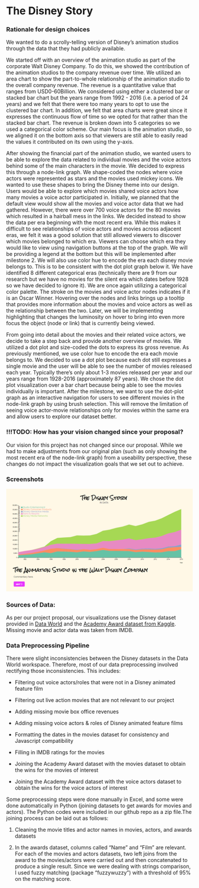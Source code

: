 # The Disney Story

### Rationale for design choices

We wanted to do a scrolly-telling version of Disney’s animation studios through the data that they had publicly available.

We started off with an overview of the animation studio as part of the corporate Walt Disney Company. To do this, we showed the contribution of the animation studios to the company revenue over time. We utilized an area chart to show the part-to-whole relationship of the animation studio to the overall company revenue. The revenue is a quantitative value that ranges from USD0-60Billion. We considered using either a clustered bar or stacked bar chart but the years range from 1992 - 2016 (i.e. a period of 24 years) and we felt that there were too many years to opt to use the clustered bar chart. In addition, we felt that area charts were great since it expresses the continuous flow of time so we opted for that rather than the stacked bar chart. The revenue is broken down into 5 categories so we used a categorical color scheme. Our main focus is the animation studio, so we aligned it on the bottom axis so that viewers are still able to easily read the values it contributed on its own using the y-axis.

After showing the financial part of the animation studio, we wanted users to be able to explore the data related to individual movies and the voice actors behind some of the main characters in the movie. We decided to express this through a node-link graph. We shape-coded the nodes where voice actors were represented as stars and the movies used mickey icons. We wanted to use these shapes to bring the Disney theme into our design. Users would be able to explore which movies shared voice actors how many movies a voice actor participated in. Initially, we planned that the default view would show all the movies and voice actor data that we had gathered. However, there were over 700 voice actors for the 80 movies which resulted in a hairball mess in the links. We decided instead to show the data per era beginning with the most recent era. While this makes it difficult to see relationships of voice actors and movies across adjacent eras, we felt it was a good solution that still allowed viewers to discover which movies belonged to which era. Viewers can choose which era they would like to view using navigation buttons at the top of the graph. We will be providing a legend at the bottom but this will be implemented after milestone 2. We will also use color hue to encode the era each disney movie belongs to. This is to be consistent with the dot plot graph below it. We have identified 8 different categorical eras (technically there are 9 from our research but we have no movies for the silent era which dates before 1928 so we have decided to ignore it). We are once again utilizing a categorical color palette. The stroke on the movies and voice actor nodes indicates if it is an Oscar Winner. Hovering over the nodes and links brings up a tooltip that provides more information about the movies and voice actors as well as the relationship between the two. Later, we will be implementing highlighting that changes the luminosity on hover to bring into even more focus the object (node or link) that is currently being viewed.

From going into detail about the movies and their related voice actors, we decide to take a step back and provide another overview of movies. We utilized a dot plot and size-coded the dots to express its gross revenue. As previously mentioned, we use color hue to encode the era each movie belongs to. We decided to use a dot plot because each dot still expresses a single movie and the user will be able to see the number of movies released each year. Typically there’s only about 1-3 movies released per year and our years range from 1928-2016 (approximately 87 years). We chose the dot plot visualization over a bar chart because being able to see the movies individually is important. After the milestone, we want to use the dot-plot graph as an interactive navigation for users to see different movies in the node-link graph by using brush selection. This will remove the limitation of seeing voice actor-movie relationships only for movies within the same era and allow users to explore our dataset better.

### !!!TODO: How has your vision changed since your proposal?
Our vision for this project has not changed since our proposal. While we had to make adjustments from our original plan (such as only showing the most recent era of the node-link graph) from a useability perspective, these changes do not impact the visualization goals that we set out to achieve.

### Screenshots
![Revenue Area Chart](images\screenshots\area.png)

### Sources of Data:
As per our project proposal, our visualizations use the Disney dataset provided in [Data World](https://data.world/dot2/disney-character-data-set-project/workspace/project-summary?agentid=kgarrett&datasetid=disney-character-success-00-16) and the [Academy Award dataset from Kaggle](https://www.kaggle.com/theacademy/academy-awards). Missing movie and actor data was taken from IMDB.

### Data Preprocessing Pipeline
There were slight inconsistencies between the Disney datasets in the Data World workspace. Therefore, most of our data preprocessing involved rectifying those inconsistencies. This includes:

-   Filtering out voice actors/roles that were not in a Disney animated feature film
    
-   Filtering out live action movies that are not relevant to our project
    
-   Adding missing movie box office revenues
    
-   Adding missing voice actors & roles of Disney animated feature films
    
-   Formatting the dates in the movies dataset for consistency and Javascript compatibility
    
-   Filling in IMDB ratings for the movies
    
-   Joining the Academy Award dataset with the movies dataset to obtain the wins for the movies of interest
    
-   Joining the Academy Award dataset with the voice actors dataset to obtain the wins for the voice actors of interest
    

Some preprocessing steps were done manually in Excel, and some were done automatically in Python (joining datasets to get awards for movies and actors). The Python codes were included in our github repo as a zip file.The joining process can be laid out as follows:

1.  Cleaning the movie titles and actor names in movies, actors, and awards datasets
    
2.  In the awards dataset, columns called “Name” and “Film” are relevant. For each of the movies and actors datasets, two left joins from the award to the movies/actors were carried out and then concatenated to produce a single result. Since we were dealing with strings comparison, I used fuzzy matching (package “fuzzywuzzy”) with a threshold of 95% on the matching score.
